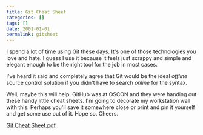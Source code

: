 ```yaml
---
title: Git Cheat Sheet
categories: []
tags: []
date: 2001-01-01
permalink: gitsheet
---
```


I spend a lot of time using Git these days. It&#39;s one of those technologies you love and hate. I guess I use it because it feels just scrappy and simple and elegant enough to be the right tool for the job in most cases.
<!-- xmore -->

I&#39;ve heard it said and completely agree that Git would be the ideal _offline_ source control solution if you didn&#39;t have to search _online_ for the syntax.

Well, maybe this will help. GitHub was at OSCON and they were handing out these handy little cheat sheets. I&#39;m going to decorate my workstation wall with this. Perhaps you&#39;ll save it somewhere close or print and pin it yourself and get some use out of it. Hope so. Cheers.

[Git Cheat Sheet.pdf](/bcms-media/Files/Download?id=d52b71a0-24ea-4b52-80b4-a376006fed1f)